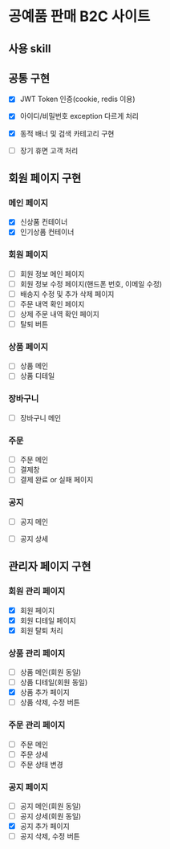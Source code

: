 # 공예품 판매 B2C 사이트 #

## 사용 skill ##


## 공통 구현 ##
- [x] JWT Token 인증(cookie, redis 이용)
- [x] 아이디/비밀번호 exception 다르게 처리
- [x] 동적 배너 및 검색 카테고리 구현
- [ ] 장기 휴면 고객 처리


## 회원 페이지 구현 ##
### 메인 페이지 
- [x] 신상품 컨테이너
- [x] 인기상품 컨테이너

### 회원 페이지
- [ ] 회원 정보 메인 페이지
- [ ] 회원 정보 수정 페이지(핸드폰 번호, 이메일 수정)
- [ ] 배송지 수정 및 추가 삭제 페이지
- [ ] 주문 내역 확인 페이지
- [ ] 상제 주문 내역 확인 페이지
- [ ] 탈퇴 버튼
      
### 상품 페이지
- [ ] 상품 메인
- [ ] 상품 디테일

### 장바구니
- [ ] 장바구니 메인

### 주문
- [ ] 주문 메인
- [ ] 결제창
- [ ] 결제 완료 or 실패 페이지

### 공지
- [ ] 공지 메인
- [ ] 공지 상세


## 관리자 페이지 구현 ##
### 회원 관리 페이지
- [x] 회원 페이지
- [x] 회원 디테일 페이지
- [x] 회원 탈퇴 처리

### 상품 관리 페이지
- [ ] 상품 메인(회원 동일)
- [ ] 상품 디테일(회원 동일)
- [x] 상품 추가 페이지
- [ ] 상품 삭제, 수정 버튼

### 주문 관리 페이지
- [ ] 주문 메인
- [ ] 주문 상세
- [ ] 주문 상태 변경

### 공지 페이지
- [ ] 공지 메인(회원 동일)
- [ ] 공지 상세(회원 동일)
- [x] 공지 추가 페이지
- [ ] 공지 삭제, 수정 버튼
